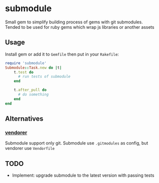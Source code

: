 # submodule

Small gem to simplify building process of gems with git submodules. Tended to be used for ruby gems which wrap js libraries or another assets

## Usage

Install gem or add it to `Gemfile` then put in your `Rakefile`:

```ruby
require 'submodule'
Submodule::Task.new do |t|
    t.test do
      # run tests of submodule
    end

    t.after_pull do
      # do something
    end
end
```

## Alternatives

### [vendorer](https://github.com/grosser/vendorer)
Submodule support only git. Submodule use `.gitmodules` as config, but vendorer use `Vendorfile`

## TODO

 - Implement: upgrade submodule to the latest version with passing tests